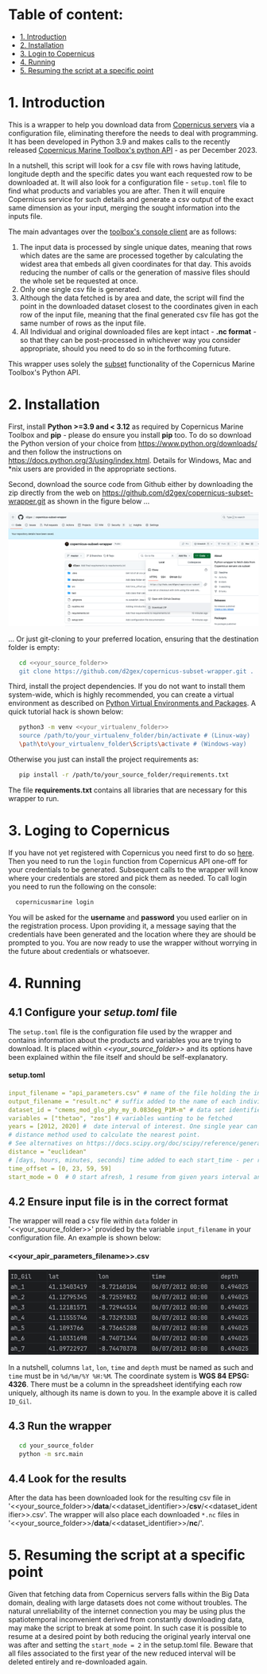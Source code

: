  # Table of content:
 - [1. Introduction](#introduction)
 - [2. Installation](#installation)
 - [3. Login to Copernicus](#login_to_copernicus)
 - [4. Running](#running)
 - [5. Resuming the script at a specific point](#left_off)


<a id="introduction"></a>
# 1. Introduction
This is a wrapper to help you download data from [Copernicus servers](https://marine.copernicus.eu/register-copernicus-marine-service?mtm_campaign=Copernicus-Souscription&mtm_medium=cpc&mtm_source=google&mtm_content=text&mtm_cid=145762311002&mtm_kwd=copernicus%20marine%20data&gad_source=1&gclid=CjwKCAiAnL-sBhBnEiwAJRGigvyODuGJ__Aa1pjKNB8H7VvH_lrn3Fu-CJdZO1T_g-ChP95GC8fxFRoCLZsQAvD_BwE) via a configuration file, eliminating therefore the
needs to deal with programming. It has been developed in Python 3.9 and makes calls to the recently released [Copernicus Marine Toolbox's python API](https://help.marine.copernicus.eu/en/collections/5821001-python-library-api) - as per December 2023.

In a nutshell, this script will look for a csv file with rows having latitude, longitude depth and the specific dates you 
want each requested row to be downloaded at. It will also look for a configuration file - `setup.toml` file to find 
what products and variables you are after. Then it will enquire Copernicus service for such details and generate a
csv output of the exact same dimension as your input, merging the sought information into the inputs file.

The main advantages over the [toolbox's console client](https://help.marine.copernicus.eu/en/collections/5820990-command-line-interface-cli) are as follows:

1. The input data is processed by single unique dates, meaning that rows which dates are the same are processed together 
   by calculating the widest area that embeds all given coordinates for that day. This avoids reducing the number of calls
   or the generation of massive files should the whole set be requested at once.
2. Only one single csv file is generated.
3. Although the data fetched is by area and date, the script will find the point in the downloaded dataset closest to the coordinates 
   given in each row of the input file, meaning that the final generated csv file has got the same number of rows as the input file.
4. All Individual and original downloaded files are kept intact - **.nc format** - so that they can be post-processed in whichever way 
   you consider appropriate, should you need to do so in the forthcoming future.

This wrapper uses solely the [subset](https://help.marine.copernicus.eu/en/articles/8283072-copernicus-marine-toolbox-api-subset) functionality of the Copernicus Marine Toolbox's Python API.

<a id="installation"></a>
# 2. Installation

First, install **Python >=3.9 and < 3.12** as required by Copernicus Marine Toolbox and **pip** - please 
do ensure you install **pip** too. To do  so download the Python version of your choice from https://www.python.org/downloads/ and then follow the instructions 
on https://docs.python.org/3/using/index.html. Details for Windows, Mac and *nix users are provided in the appropriate sections.

Second, download the source code from Github either by downloading the zip directly from the web on https://github.com/d2gex/copernicus-subset-wrapper.git as
shown in the figure below ...

<img src="images/github_zip_dowload.png">

... Or just git-cloning to your preferred location, ensuring that the destination folder is empty:

```bash
   cd <<your_source_folder>>
   git clone https://github.com/d2gex/copernicus-subset-wrapper.git .
```

Third, install the project dependencies. If you do not want to install them system-wide, which is highly 
recommended, you can create a virtual environment as described on [Python Virtual Environments and Packages](https://docs.python.org/3/tutorial/venv.html).
A quick tutorial hack is shown below:

```bash
   python3 -m venv <<your_virtualenv_folder>>
   source /path/to/your_virtualenv_folder/bin/activate # (Linux-way)
   \path\to\your_virtualenv_folder\Scripts\activate # (Windows-way)
```

Otherwise you just can install the project requirements as:

```bash
   pip install -r /path/to/your_source_folder/requirements.txt
```
The file **requirements.txt** contains all libraries that are necessary for this wrapper to run.


<a id="login_to_copernicus"></a>
# 3. Loging to Copernicus
If you have not yet registered with Copernicus you need first to do so [here](https://data.marine.copernicus.eu/register).
Then you need to run the `login` function from Copernicus API one-off for your credentials to be generated. Subsequent calls
to the wrapper will know where your credentials are stored and pick them as needed. To call login you need to run the following
on the console:

```bash
  copernicusmarine login
```
You will be asked for the **username** and **password** you used earlier on in the registration process. Upon providing it, a message
saying that the credentials have been generated and the location where they are should be prompted to you. You are now
ready to use the wrapper without worrying in the future about credentials or whatsoever.


<a id="running"></a>
# 4. Running

## 4.1 Configure your *setup.toml* file

The `setup.toml` file is the configuration file used by the wrapper and contains information about the products and
variables you are trying to download. It is placed within *<<your_source_folder>>* and its options have been explained
within the file itself and should be self-explanatory.

#### setup.toml
```yaml
input_filename = "api_parameters.csv" # name of the file holding the input parameters
output_filename = "result.nc" # suffix added to the name of each individual file fetched per input row
dataset_id = "cmems_mod_glo_phy_my_0.083deg_P1M-m" # data set identifier
variables = ["thetao", "zos"] # variables wanting to be fetched
years = [2012, 2020] #  date interval of interest. One single year can be defined as [2012]
# distance method used to calculate the nearest point.
# See alternatives on https://docs.scipy.org/doc/scipy/reference/generated/scipy.spatial.distance.cdist.html
distance = "euclidean"
# [days, hours, minutes, seconds] time added to each start_time - per row - in days, hours, minutes and seconds
time_offset = [0, 23, 59, 59]
start_mode = 0  # 0 start afresh, 1 resume from given years interval and 2 read only from disk
```

## 4.2 Ensure input file is in the correct format
The wrapper will read a csv file within `data` folder in '<<your_source_folder>>' provided by the variable 
`input_filename` in your configuration file. An example is shown below:

#### <<your_apir_parameters_filename>>.csv
<img src="images/api_parameters_input_sample.png">

In a nutshell, columns `lat`, `lon`, `time` and `depth` must be named as such and `time` must be in `%d/%m/%Y %H:%M`. 
The coordinate system is **WGS 84 EPSG: 4326**. There must be a column in the spreadsheet identifying each row uniquely,
although its name is down to you. In the example above it is called `ID_Gil`.

## 4.3 Run the wrapper

```bash
   cd your_source_folder
   python -m src.main
```

## 4.4 Look for the results

After the data has been downloaded look for the resulting csv file in  '<<your_source_folder>>/**data**/<<dataset_identifier>>/**csv**/<<dataset_identifier>>.csv'.
The wrapper will also place each downloaded `*.nc` files in '<<your_source_folder>>/**data**/<<dataset_identifier>>/**nc**/'.


<a id="left_off"></a>
# 5. Resuming the script at a specific point

Given that fetching data from Copernicus servers falls within the Big Data domain, dealing with large datasets does not come 
without troubles. The natural unreliability of the internet connection you may be using plus the spatiotemporal inconvenient
derived from constantly downloading data, may make the script to break at some point. In such case it is possible to resume 
at a desired point by both reducing the original yearly interval one was after and setting the `start_mode = 2` in the setup.toml file.
Beware that all files associated to the first year of the new reduced interval will be deleted entirely and re-downloaded again.

